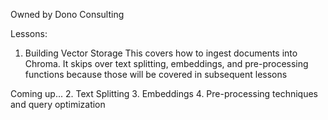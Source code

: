 Owned by Dono Consulting


Lessons:

1. Building Vector Storage
This covers how to ingest documents into Chroma. It skips over text splitting, embeddings, and pre-processing functions because those will be covered in subsequent lessons

Coming up...
2. Text Splitting
3. Embeddings
4. Pre-processing techniques and query optimization